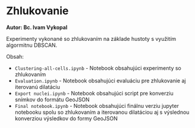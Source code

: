 # Zhlukovanie

**Autor: Bc. Ivam Vykopal**

Experimenty vykonané so zhlukovaním na základe hustoty s využitím algormitnu DBSCAN.

Obsah:

- `Clustering-all-cells.ipynb` - Notebook obsahujúci experimenty so zhlukovaním
- `Evaluation.ipynb` - Notebook obsahujúci evaluáciu pre zhlukovanie aj iterovanú dilatáciu
- `Export nuclei.ipynb` - Notebook obsahujúci script pre konverziu snímkov do formátu GeoJSON
- `Final notebook.ipynb` - Notebook obsahujúci finálnu verziu jupyter notebooku spolu so zhlukovaním a iterovanou dilatáciou aj s výslednou konverziou výsledkov do formy GeoJSON
